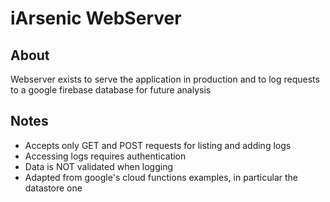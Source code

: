 # iArsenic WebServer

## About

Webserver exists to serve the application in production and to log requests to a google firebase database for future analysis 

## Notes
* Accepts only GET and POST requests for listing and adding logs
* Accessing logs requires authentication
* Data is NOT validated when logging
* Adapted from google's cloud functions examples, in particular the datastore one
